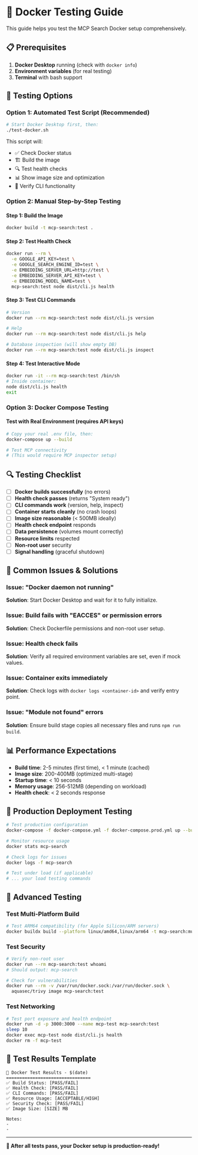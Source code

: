 # 🐳 Docker Testing Guide

This guide helps you test the MCP Search Docker setup comprehensively.

## 📋 Prerequisites

1. **Docker Desktop** running (check with `docker info`)
2. **Environment variables** (for real testing)
3. **Terminal** with bash support

## 🚀 Testing Options

### Option 1: Automated Test Script (Recommended)

```bash
# Start Docker Desktop first, then:
./test-docker.sh
```

This script will:

- ✅ Check Docker status
- 🏗️ Build the image
- 🔍 Test health checks
- 📊 Show image size and optimization
- 🎯 Verify CLI functionality

### Option 2: Manual Step-by-Step Testing

#### Step 1: Build the Image

```bash
docker build -t mcp-search:test .
```

#### Step 2: Test Health Check

```bash
docker run --rm \
  -e GOOGLE_API_KEY=test \
  -e GOOGLE_SEARCH_ENGINE_ID=test \
  -e EMBEDDING_SERVER_URL=http://test \
  -e EMBEDDING_SERVER_API_KEY=test \
  -e EMBEDDING_MODEL_NAME=test \
  mcp-search:test node dist/cli.js health
```

#### Step 3: Test CLI Commands

```bash
# Version
docker run --rm mcp-search:test node dist/cli.js version

# Help
docker run --rm mcp-search:test node dist/cli.js help

# Database inspection (will show empty DB)
docker run --rm mcp-search:test node dist/cli.js inspect
```

#### Step 4: Test Interactive Mode

```bash
docker run -it --rm mcp-search:test /bin/sh
# Inside container:
node dist/cli.js health
exit
```

### Option 3: Docker Compose Testing

#### Test with Real Environment (requires API keys)

```bash
# Copy your real .env file, then:
docker-compose up --build

# Test MCP connectivity
# (This would require MCP inspector setup)
```

## 🔍 Testing Checklist

- [ ] **Docker builds successfully** (no errors)
- [ ] **Health check passes** (returns "System ready")
- [ ] **CLI commands work** (version, help, inspect)
- [ ] **Container starts cleanly** (no crash loops)
- [ ] **Image size reasonable** (< 500MB ideally)
- [ ] **Health check endpoint** responds
- [ ] **Data persistence** (volumes mount correctly)
- [ ] **Resource limits** respected
- [ ] **Non-root user** security
- [ ] **Signal handling** (graceful shutdown)

## 🐛 Common Issues & Solutions

### Issue: "Docker daemon not running"

**Solution**: Start Docker Desktop and wait for it to fully initialize.

### Issue: Build fails with "EACCES" or permission errors

**Solution**: Check Dockerfile permissions and non-root user setup.

### Issue: Health check fails

**Solution**: Verify all required environment variables are set, even if mock values.

### Issue: Container exits immediately

**Solution**: Check logs with `docker logs <container-id>` and verify entry point.

### Issue: "Module not found" errors

**Solution**: Ensure build stage copies all necessary files and runs `npm run build`.

## 📊 Performance Expectations

- **Build time**: 2-5 minutes (first time), < 1 minute (cached)
- **Image size**: 200-400MB (optimized multi-stage)
- **Startup time**: < 10 seconds
- **Memory usage**: 256-512MB (depending on workload)
- **Health check**: < 2 seconds response

## 🚀 Production Deployment Testing

```bash
# Test production configuration
docker-compose -f docker-compose.yml -f docker-compose.prod.yml up --build

# Monitor resource usage
docker stats mcp-search

# Check logs for issues
docker logs -f mcp-search

# Test under load (if applicable)
# ... your load testing commands
```

## 🔧 Advanced Testing

### Test Multi-Platform Build

```bash
# Test ARM64 compatibility (for Apple Silicon/ARM servers)
docker buildx build --platform linux/amd64,linux/arm64 -t mcp-search:multi .
```

### Test Security

```bash
# Verify non-root user
docker run --rm mcp-search:test whoami
# Should output: mcp-search

# Check for vulnerabilities
docker run --rm -v /var/run/docker.sock:/var/run/docker.sock \
  aquasec/trivy image mcp-search:test
```

### Test Networking

```bash
# Test port exposure and health endpoint
docker run -d -p 3000:3000 --name mcp-test mcp-search:test
sleep 10
docker exec mcp-test node dist/cli.js health
docker rm -f mcp-test
```

## 📝 Test Results Template

```
🐳 Docker Test Results - $(date)
================================
✅ Build Status: [PASS/FAIL]
✅ Health Check: [PASS/FAIL]
✅ CLI Commands: [PASS/FAIL]
✅ Resource Usage: [ACCEPTABLE/HIGH]
✅ Security Check: [PASS/FAIL]
✅ Image Size: [SIZE] MB

Notes:
-
-
```

---

**🎯 After all tests pass, your Docker setup is production-ready!**
